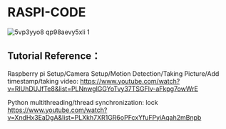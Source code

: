 # RASPI-CODE
![5vp3yyo8 qp98aevy5xli 1](https://user-images.githubusercontent.com/23002083/39365378-f8fb9d7c-49fe-11e8-9e84-49cac8db9c80.png)




## Tutorial Reference：
Raspberry pi Setup/Camera Setup/Motion Detection/Taking Picture/Add timestamp/taking video:
https://www.youtube.com/watch?v=RlUhDUJfTe8&list=PLNnwglGGYoTvy37TSGFlv-aFkpg7owWrE

Python multithreading/thread synchronization: lock
https://www.youtube.com/watch?v=XndHx3EaDgA&list=PLXkh7XR1GR6oPFcxYfuFPyiAqah2mBnpb

